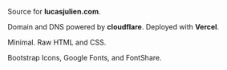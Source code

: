 Source for **lucasjulien.com**.

Domain and DNS powered by **cloudflare**. Deployed with **Vercel**.

Minimal. Raw HTML and CSS. 

Bootstrap Icons, Google Fonts, and FontShare.

